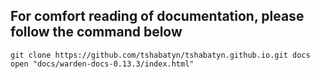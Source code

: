 ## For comfort reading of documentation, please follow the command below

```shell
git clone https://github.com/tshabatyn/tshabatyn.github.io.git docs
open "docs/warden-docs-0.13.3/index.html"
```